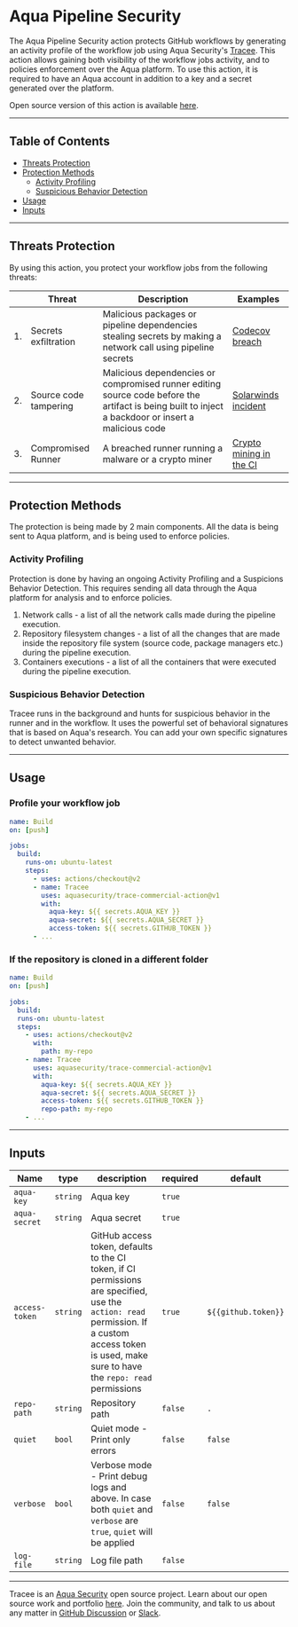 # Aqua Pipeline Security

The Aqua Pipeline Security action protects GitHub workflows by generating an activity profile of the workflow job using Aqua Security's [Tracee](https://github.com/aquasecurity/tracee). This action allows gaining both visibility of the workflow jobs activity, and to policies enforcement over the Aqua platform. To use this action, it is required to have an Aqua account in addition to a key and a secret generated over the platform.

Open source version of this action is available [here](https://github.com/aquasecurity/tracee-action).

---

## Table of Contents

- [Threats Protection](#threats-protection)
- [Protection Methods](#protection-methods)
  - [Activity Profiling](#activity-profiling)
  - [Suspicious Behavior Detection](#suspicious-behavior-detection)
- [Usage](#usage)
- [Inputs](#inputs)

---

## Threats Protection

By using this action, you protect your workflow jobs from the following threats:

|     | Threat                | Description                                                                                                                                         | Examples                                                                                                                           |
| --- | --------------------- | --------------------------------------------------------------------------------------------------------------------------------------------------- | ---------------------------------------------------------------------------------------------------------------------------------- |
| 1.  | Secrets exfiltration  | Malicious packages or pipeline dependencies stealing secrets by making a network call using pipeline secrets                                        | [Codecov breach](https://blog.aquasec.com/codecovs-breach-supply-chain-attack)                                                     |
| 2.  | Source code tampering | Malicious dependencies or compromised runner editing source code before the artifact is being built to inject a backdoor or insert a malicious code | [Solarwinds incident](https://www.aquasec.com/cloud-native-academy/supply-chain-security/solarwinds-attack/)                       |
| 3.  | Compromised Runner    | A breached runner running a malware or a crypto miner                                                                                               | [Crypto mining in the CI](https://blog.aquasec.com/container-security-alert-campaign-abusing-github-dockerhub-travis-ci-circle-ci) |

---

## Protection Methods

The protection is being made by 2 main components. All the data is being sent to Aqua platform, and is being used to enforce policies.

### Activity Profiling

Protection is done by having an ongoing Activity Profiling and a Suspicions Behavior Detection. This requires sending all data through the Aqua platform for analysis and to enforce policies.

1. Network calls - a list of all the network calls made during the pipeline execution.
2. Repository filesystem changes - a list of all the changes that are made inside the repository file system (source code, package managers etc.) during the pipeline execution.
3. Containers executions - a list of all the containers that were executed during the pipeline execution.

### Suspicious Behavior Detection

Tracee runs in the background and hunts for suspicious behavior in the runner and in the workflow. It uses the powerful set of behavioral signatures that is based on Aqua's research. You can add your own specific signatures to detect unwanted behavior.

---

## Usage

### Profile your workflow job

```yaml
name: Build
on: [push]

jobs:
  build:
    runs-on: ubuntu-latest
    steps:
      - uses: actions/checkout@v2
      - name: Tracee
        uses: aquasecurity/trace-commercial-action@v1
        with:
          aqua-key: ${{ secrets.AQUA_KEY }}
          aqua-secret: ${{ secrets.AQUA_SECRET }}
          access-token: ${{ secrets.GITHUB_TOKEN }}
      - ...
```

### If the repository is cloned in a different folder

```yaml
name: Build
on: [push]

jobs:
  build:
  runs-on: ubuntu-latest
  steps:
    - uses: actions/checkout@v2
      with:
        path: my-repo
    - name: Tracee
      uses: aquasecurity/trace-commercial-action@v1
      with:
        aqua-key: ${{ secrets.AQUA_KEY }}
        aqua-secret: ${{ secrets.AQUA_SECRET }}
        access-token: ${{ secrets.GITHUB_TOKEN }}
        repo-path: my-repo
    - ...
```

---

## Inputs

| Name           | type     | description                                                                                                                                                                                         | required | default             |
| -------------- | -------- | --------------------------------------------------------------------------------------------------------------------------------------------------------------------------------------------------- | -------- | ------------------- |
| `aqua-key`     | `string` | Aqua key                                                                                                                                                                                            | `true`   |                     |
| `aqua-secret`  | `string` | Aqua secret                                                                                                                                                                                         | `true`   |                     |
| `access-token` | `string` | GitHub access token, defaults to the CI token, if CI permissions are specified, use the `action: read` permission. If a custom access token is used, make sure to have the `repo: read` permissions | `true`   | `${{github.token}}` |
| `repo-path`    | `string` | Repository path                                                                                                                                                                                     | `false`  | `.`                 |
| `quiet`        | `bool`   | Quiet mode - Print only errors                                                                                                                                                                      | `false`  | `false`             |
| `verbose`      | `bool`   | Verbose mode - Print debug logs and above. In case both `quiet` and `verbose` are `true`, `quiet` will be applied                                                                                   | `false`  | `false`             |
| `log-file`     | `string` | Log file path                                                                                                                                                                                       | `false`  |                     |

---

Tracee is an [Aqua Security] open source project.
Learn about our open source work and portfolio [here].
Join the community, and talk to us about any matter in [GitHub Discussion] or [Slack].

[aqua security]: https://aquasec.com
[github discussion]: https://github.com/aquasecurity/tracee/discussions
[slack]: https://slack.aquasec.com
[here]: https://www.aquasec.com/products/open-source-projects/
